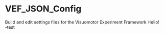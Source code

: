 # VEF_JSON_Config
Build and edit settings files for the Visuomotor Experiment Framework
Hello! -test
